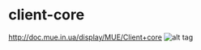 # client-core
http://doc.mue.in.ua/display/MUE/Client+core
![alt tag](https://raw.github.com/mueees/client-core/master/screen/screen.png)